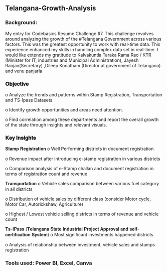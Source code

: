 ## Telangana-Growth-Analysis

### Background:
My entry for Codebasics Resume Challenge #7. This challenge revolves around analyzing the growth of the #Telangana Government across various factors.
This was the greatest opportunity to work with real-time data. This experience enhanced my skills in handling complex data set in real-time. I would like extends my gratitude to Kalvakuntla Taraka Rama Rao / KTR (Minister for IT, industries and Municipal Administration), Jayesh Ranjan(Secretary) ,Dileep Konatham (Director at government of Telangana) and venu panjarla


### 𝐎𝐛𝐣𝐞𝐜𝐭𝐢𝐯𝐞
o Analyze the trends and patterns within Stamp Registration, Transportation and TS-Ipass Datasets.

o Identify growth opportunities and areas need attention.

o Find correlation among these departments and report the overall growth of the state through insights and relevant visuals.


### 𝐊𝐞𝐲 𝐈𝐧𝐬𝐢𝐠𝐡𝐭𝐬
𝐒𝐭𝐚𝐦𝐩 𝐑𝐞𝐠𝐢𝐬𝐭𝐫𝐚𝐭𝐢𝐨𝐧
o Well Performing districts in document registration

o Revenue impact after introducing e-stamp registration in various districts

o Comparison analysis of e-Stamp challan and document registration in terms of registration count and revenue

𝐓𝐫𝐚𝐧𝐬𝐩𝐨𝐫𝐭𝐚𝐭𝐢𝐨𝐧
o Vehicle sales comparison between various fuel category in all districts

o Distribution of vehicle sales by different class (consider Motor cycle, Motor Car, Autorickshaw, Agriculture)

o Highest / Lowest vehicle selling districts in terms of revenue and vehicle count

𝐓𝐬-𝐈𝐏𝐚𝐬𝐬 (𝐓𝐞𝐥𝐚𝐧𝐠𝐚𝐧𝐚 𝐒𝐭𝐚𝐭𝐞 𝐈𝐧𝐝𝐮𝐬𝐭𝐫𝐢𝐚𝐥 𝐏𝐫𝐨𝐣𝐞𝐜𝐭 𝐀𝐩𝐩𝐫𝐨𝐯𝐚𝐥 𝐚𝐧𝐝 𝐬𝐞𝐥𝐟-𝐜𝐞𝐫𝐭𝐢𝐟𝐢𝐜𝐚𝐭𝐢𝐨𝐧 𝐒𝐲𝐬𝐭𝐞𝐦)
o Most significant investments happened districts

o Analysis of relationship between investment, vehicle sales and stamps registration


### Tools used: Power BI, Excel, Canva
